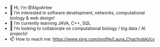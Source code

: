 - 👋 Hi, I’m @AlgoArtee
- 👀 I’m interested in software development, networks, computational biology & web design!
- 🌱 I’m currently learning JAVA, C++, SQL
- 💞️ I’m looking to collaborate on computational biology / big data / AI projects!
- 📫 How to reach me: https://www.xing.com/profile/Laura_Chachulski/cv

<!---
AlgoArtee/AlgoArtee is a ✨ special ✨ repository because its `README.md` (this file) appears on your GitHub profile.
You can click the Preview link to take a look at your changes.
--->
